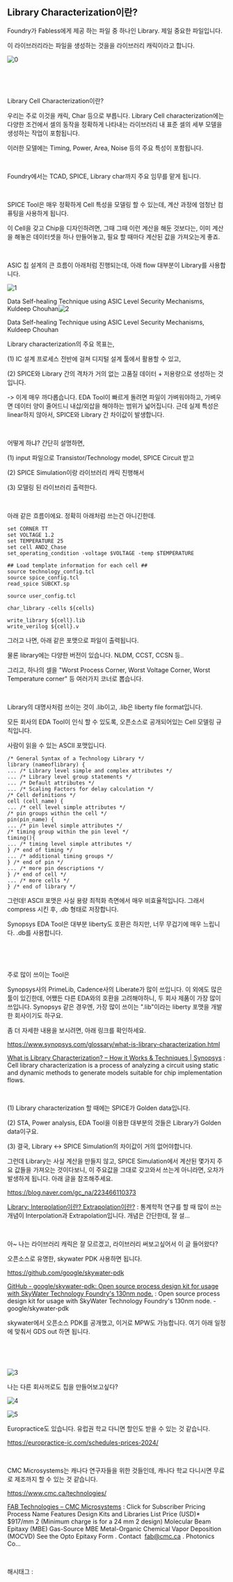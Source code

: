## Library Characterization이란?

Foundry가 Fabless에게 제공 하는 파일 중 하나인 Library. 제일 중요한 파일입니다.

이 라이브러리라는 파일을 생성하는 것을을 라이브러리 캐릭이라고 합니다.

![0](/asset/img/223531114280/0.png)

​

​

Library Cell Characterization이란?

우리는 주로 이것을 캐릭, Char 등으로 부릅니다. Library Cell characterization에는 다양한 조건에서 셀의 동작을 정확하게 나타내는 라이브러리 내 표준 셀의 세부 모델을 생성하는 작업이 포함됩니다.

이러한 모델에는 Timing, Power, Area, Noise 등의 주요 특성이 포함됩니다.

​

Foundry에서는 TCAD, SPICE, Library char까지 주요 임무를 맡게 됩니다.

​

SPICE Tool은 매우 정확하게 Cell 특성을 모델링 할 수 있는데, 계산 과정에 엄청난 컴퓨팅을 사용하게 됩니다.

이 Cell을 갖고 Chip을 디자인하려면, 그때 그때 이런 계산을 해둔 것보다는, 이미 계산을 해놓은 데이터셋을 하나 만들어놓고, 필요 할 때마다 계산된 값을 가져오는게 좋죠.

​

ASIC 칩 설계의 큰 흐름이 아래처럼 진행되는데, 아래 flow 대부분이 Library를 사용합니다.

![1](/asset/img/223531114280/1.png)

Data Self-healing Technique using ASIC Level Security Mechanisms, Kuldeep Chouhan![2](/asset/img/223531114280/2.png)

Data Self-healing Technique using ASIC Level Security Mechanisms, Kuldeep Chouhan​

Library characterization의 주요 목표는,

(1) IC 설계 프로세스 전반에 걸쳐 디지털 설계 툴에서 활용할 수 있고,

(2) SPICE와 Library 간의 격차가 거의 없는 고품질 데이터 + 저용량으로 생성하는 것입니다.

-> 이게 매우 까다롭습니다. EDA Tool이 빠르게 돌려면 파일이 가벼워야하고, 가벼우면 데이터 양이 줄어드니 내삽/외삽을 해야하는 범위가 넓어집니다. 근데 실제 특성은 linear하지 않아서, SPICE와 Library 간 차이값이 발생합니다.

​

어떻게 하냐? 간단히 설명하면,

(1) input 파일으로 Transistor/Technology model, SPICE Circuit 받고

(2) SPICE Simulation이랑 라이브러리 캐릭 진행해서

(3) 모델링 된 라이브러리 출력한다.

​

아래 같은 흐름이에요. 정확히 아래처럼 쓰는건 아니긴한데.

```
set CORNER TT
set VOLTAGE 1.2
set TEMPERATURE 25
set cell AND2_Chase
set_operating_condition -voltage $VOLTAGE -temp $TEMPERATURE

## Load template information for each cell ##
source technology_config.tcl
source spice_config.tcl
read_spice SUBCKT.sp

source user_config.tcl

char_library -cells ${cells}

write_library ${cell}.lib
write_verilog ${cell}.v
```

그러고 나면, 아래 같은 포맷으로 파일이 출력됩니다.

물론 library에는 다양한 버전이 있습니다. NLDM, CCST, CCSN 등..

그리고, 하나의 셀을 "Worst Process Corner, Worst Voltage Corner, Worst Temperature corner" 등 여러가지 코너로 뽑습니다.

​

Library의 대명사처럼 쓰이는 것이 .lib이고, .lib은 liberty file format입니다.

모든 회사의 EDA Tool이 인식 할 수 있도록, 오픈소스로 공개되어있는 Cell 모델링 규칙입니다.

사람이 읽을 수 있는 ASCII 포맷입니다.

```
/* General Syntax of a Technology Library */
library (nameoflibrary) {
... /* Library level simple and complex attributes */
... /* Library level group statements */
... /* Default attributes */
... /* Scaling Factors for delay calculation */
/* Cell definitions */
cell (cell_name) {
... /* cell level simple attributes */
/* pin groups within the cell */
pin(pin_name) {
... /* pin level simple attributes */
/* timing group within the pin level */
timing(){
... /* timing level simple attributes */
} /* end of timing */
... /* additional timing groups */
} /* end of pin */
... /* more pin descriptions */
} /* end of cell */
... /* more cells */
} /* end of library */
```

그런데! ASCII 포맷은 사실 용량 최적화 측면에서 매우 비효율적입니다. 그래서 compress 시킨 후, .db 형태로 저장합니다.

Synopsys EDA Tool은 대부분 liberty도 호환은 하지만, 너무 무겁기에 매우 느립니다. .db를 사용합니다.

​

​

주로 많이 쓰이는 Tool은

Synopsys사의 PrimeLib, Cadence사의 Liberate가 많이 쓰입니다. 이 외에도 많은 툴이 있긴한데, 어쨌든 다른 EDA와의 호환을 고려해야하니, 두 회사 제품이 가장 많이 쓰입니다. Synopsys 같은 경우엔, 가장 많이 쓰이는 ".lib"이라는 liberty 포맷을 개발한 회사이기도 하구요.

좀 더 자세한 내용을 보시려면, 아래 링크를 확인하세요.

https://www.synopsys.com/glossary/what-is-library-characterization.html

[What is Library Characterization? – How it Works & Techniques | Synopsys](https://www.synopsys.com/glossary/what-is-library-characterization.html) : Cell library characterization is a process of analyzing a circuit using static and dynamic methods to generate models suitable for chip implementation flows.

​

(1) Library characterization 할 때에는 SPICE가 Golden data입니다.

(2) STA, Power analysis, EDA Tool을 이용한 대부분의 것들은 Library가 Golden data이구요.

(3) 결국, Library <-> SPICE Simulation의 차이값이 거의 없어야합니다.

그런데 Library는 사실 계산을 만들지 않고, SPICE Simulation에서 계산된 몇가지 주요 값들을 가져오는 것이다보니, 이 주요값을 그대로 갖고와서 쓰는게 아니라면, 오차가 발생하게 됩니다. 아래 글을 참조해주세요.

https://blog.naver.com/gc_na/223466110373

[Library: Interpolation이란? Extrapolation이란?](https://blog.naver.com/gc_na/223466110373) : 통계학적 연구를 할 때 많이 쓰는 개념이 Interpolation과 Extrapolation입니다. 개념은 간단한데, 잘 설...

​

아~ 나는 라이브러리 캐릭은 잘 모르겠고, 라이브러리 써보고싶어서 이 글 들어왔다?

오픈소스로 유명한, skywater PDK 사용하면 됩니다.

https://github.com/google/skywater-pdk

[GitHub - google/skywater-pdk: Open source process design kit for usage with SkyWater Technology Foundry's 130nm node.](https://github.com/google/skywater-pdk) : Open source process design kit for usage with SkyWater Technology Foundry's 130nm node. - google/skywater-pdk

skywater에서 오픈소스 PDK를 공개했고, 이거로 MPW도 가능합니다. 여기 아래 일정에 맞춰서 GDS out 하면 됩니다.

​

​

![3](/asset/img/223531114280/3.png)

나는 다른 회사꺼로도 칩을 만들어보고싶다?

![4](/asset/img/223531114280/4.png)

![5](/asset/img/223531114280/5.png)

Europractice도 있습니다. 유럽권 학교 다니면 할인도 받을 수 있는 것 같습니다.

https://europractice-ic.com/schedules-prices-2024/

​

CMC Microsystems는 캐나다 연구자들을 위한 것들인데, 캐나다 학교 다니시면 무료로 제조까지 할 수 있는 것 같습니다.

https://www.cmc.ca/technologies/

[FAB Technologies – CMC Microsystems](https://www.cmc.ca/technologies/) : Click for Subscriber Pricing Process Name Features Design Kits and Libraries List Price (USD)* $917/mm 2 (Minimum charge is for a 24 mm 2 design) Molecular Beam Epitaxy (MBE) Gas-Source MBE Metal-Organic Chemical Vapor Deposition (MOCVD) See the Opto Epitaxy Form . Contact  fab@cmc.ca . Photonics Co...

​

 해시태그 : 